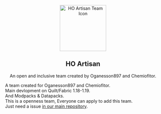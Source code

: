 <center>
<div align="center">

<img height="150" width="150" src="https://avatars.githubusercontent.com/u/125109661?s=200&v=4" alt="HO Artisan Team Icon"/>

## HO Artisan

An open and inclusive team created by Oganesson897 and Chemiofitor.

</div>
</center>

A team created for Oganesson897 and Chemiofitor.    
Main devlopment on Quilt/Fabric 1.18-1.19.  
And Modpacks & Datapacks.   
This is a openness team, Everyone can apply to add this team.   
Just need a issue [in our main repository](https://github.com/HO-Artisan/.github/issues).
